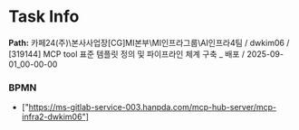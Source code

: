 # Task Info

**Path:** 카페24(주)\본사사업장\[CG]MI본부\MI인프라그룹\AI인프라4팀 / dwkim06 / [319144] MCP tool 표준 템플릿 정의 및 파이프라인 체계 구축 _ 배포 / 2025-09-01_00-00-00

### BPMN
- ["https://ms-gitlab-service-003.hanpda.com/mcp-hub-server/mcp-infra2-dwkim06"]


